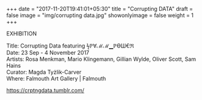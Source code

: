+++
date = "2017-11-20T19:41:01+05:30"
title = "Corrupting DATA"
draft = false
image = "img/corrupting data.jpg"
showonlyimage = false
weight = 1
+++
<!--more-->


EXHIBITION

Title: Corrupting Data featuring ϟℙ∀ℳℳ▁ℙϴШ€ℜ  
Date: 23 Sep - 4 November 2017  
Artists: Rosa Menkman, Mario Klingemann, Gillian Wylde, Oliver Scott, Sam Hains  
Curator: Magda Tyżlik-Carver  
Where: Falmouth Art Gallery | Falmouth

https://crptngdata.tumblr.com/
